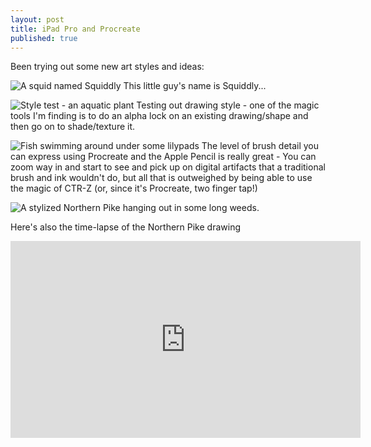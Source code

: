 ```yaml
---
layout: post
title: iPad Pro and Procreate
published: true
---
```



Been trying out some new art styles and ideas:

![A squid named Squiddly](https://minimalistic.github.io/images/Squiddly_-_Color_Corrected-tiny.jpg)
This little guy's name is Squiddly...

![Style test - an aquatic plant](https://minimalistic.github.io/images/alt-long-leaf-weed-tiny.jpg)
Testing out drawing style - one of the magic tools I'm finding is to do an alpha lock on an existing drawing/shape and then go on to shade/texture it.  

![Fish swimming around under some lilypads](https://minimalistic.github.io/images/Fish_Under_Lilly_Pads-tiny.jpg)
The level of brush detail you can express using Procreate and the Apple Pencil is really great - You can zoom way in and start to see and pick up on digital artifacts that a traditional brush and ink wouldn't do, but all that is outweighed by being able to use the magic of CTR-Z (or, since it's Procreate, two finger tap!)

![A stylized Northern Pike hanging out in some long weeds.](https://minimalistic.github.io/images/Happy-Predator_tiny.jpg)

Here's also the time-lapse of the Northern Pike drawing
<iframe width="560" height="315" src="https://www.youtube.com/embed/OHox7dsdeHo" frameborder="0" allow="autoplay; encrypted-media" allowfullscreen></iframe>
